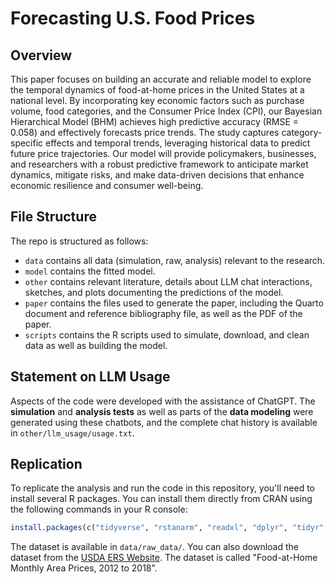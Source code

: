 # Forecasting U.S. Food Prices

## Overview

This paper focuses on building an accurate and reliable model to explore the temporal dynamics of food-at-home prices in the United States at a national level. By incorporating key economic factors such as purchase volume, food categories, and the Consumer Price Index (CPI), our Bayesian Hierarchical Model (BHM) achieves high predictive accuracy (RMSE = 0.058) and effectively forecasts price trends. The study captures category-specific effects and temporal trends, leveraging historical data to predict future price trajectories. Our model will provide policymakers, businesses, and researchers with a robust predictive framework to anticipate market dynamics, mitigate risks, and make data-driven decisions that enhance economic resilience and consumer well-being.

## File Structure

The repo is structured as follows:

-   `data` contains all data (simulation, raw, analysis) relevant to the research.
-   `model` contains the fitted model.
-   `other` contains relevant literature, details about LLM chat interactions, sketches, and plots documenting the predictions of the model.
-   `paper` contains the files used to generate the paper, including the Quarto document and reference bibliography file, as well as the PDF of the paper. 
-   `scripts` contains the R scripts used to simulate, download, and clean data as well as building the model.

## Statement on LLM Usage

Aspects of the code were developed with the assistance of ChatGPT. The **simulation** and **analysis tests** as well as parts of the **data modeling** were generated using these chatbots, and the complete chat history is available in `other/llm_usage/usage.txt`.

## Replication

To replicate the analysis and run the code in this repository, you'll need to install several R packages. You can install them directly from CRAN using the following commands in your R console:

```R
install.packages(c("tidyverse", "rstanarm", "readxl", "dplyr", "tidyr", "lubridate", "arrow", "testthat", "brms", "modelsummary"))
```

The dataset is available in `data/raw_data/`. You can also download the dataset from the [USDA ERS Website](https://www.ers.usda.gov/data-products/food-at-home-monthly-area-prices/). The dataset is called "Food-at-Home Monthly Area Prices, 2012 to 2018”.
